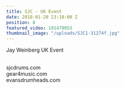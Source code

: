 ```yaml
---
title: SJC - UK Event
date: 2018-01-20 23:18:00 Z
position: 8
featured_video: 191479053
thumbnail_image: "/uploads/SJC1-31274f.jpg"
---
```


Jay Weinberg UK Event<br>

<br>sjcdrums.com<br>
gear4music.com<br>
evansdrumheads.com​
